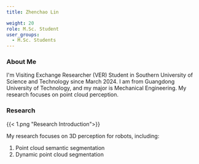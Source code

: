 ```yaml
---
title: Zhenchao Lin

weight: 20
role: M.Sc. Student
user_groups:
  - M.Sc. Students
---
```

### About Me
I'm Visiting Exchange Researcher (VER) Student in Southern University of Science and Technology since March 2024. I am from Guangdong University of Technology, and my major is Mechanical Engineering. My research focuses on point cloud perception.

### Research
{{< 1.png "Research Introduction">}}

My research focuses on 3D perception for robots, including:

1. Point cloud semantic segmentation
2. Dynamic point cloud segmentation

